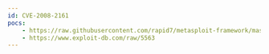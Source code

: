```yaml
---
id: CVE-2008-2161
pocs:
    - https://raw.githubusercontent.com/rapid7/metasploit-framework/master/modules/exploits/windows/tftp/opentftp_error_code.rb
    - https://www.exploit-db.com/raw/5563
---
```

